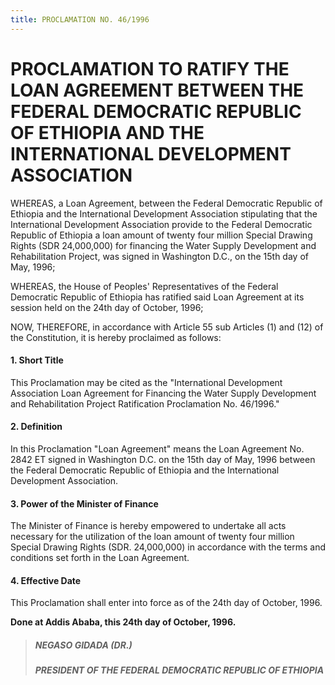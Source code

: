 ```yaml
---
title: PROCLAMATION NO. 46/1996
---
```


# PROCLAMATION TO RATIFY THE LOAN AGREEMENT BETWEEN THE FEDERAL DEMOCRATIC REPUBLIC OF ETHIOPIA AND THE INTERNATIONAL DEVELOPMENT ASSOCIATION

WHEREAS, a Loan Agreement, between the Federal Democratic Republic of Ethiopia and the International Development Association stipulating that the International Development Association provide to the Federal Democratic Republic of Ethiopia a loan amount of twenty four million Special Drawing Rights (SDR 24,000,000) for financing the Water Supply Development and Rehabilitation Project, was signed in Washington D.C., on the 15th day of May, 1996;

WHEREAS, the House of Peoples' Representatives of the Federal Democratic Republic of Ethiopia has ratified said Loan Agreement at its session held on the 24th day of October, 1996;

NOW, THEREFORE, in accordance with Article 55 sub Articles (1) and (12) of the Constitution, it is hereby proclaimed as follows:

#### 1. Short Title

This Proclamation may be cited as the "International Development Association Loan Agreement for Financing the Water Supply Development and Rehabilitation Project Ratification Proclamation No. 46/1996."

#### 2. Definition

In this Proclamation "Loan Agreement" means the Loan Agreement No. 2842 ET signed in Washington D.C. on the 15th day of May, 1996 between the Federal Democratic Republic of Ethiopia and the International Development Association.

#### 3. Power of the Minister of Finance

The Minister of Finance is hereby empowered to undertake all acts necessary for the utilization of the loan amount of twenty four million Special Drawing Rights (SDR. 24,000,000) in accordance with the terms and conditions set forth in the Loan Agreement.

#### 4. Effective Date

This Proclamation shall enter into force as of the 24th day of October, 1996.

**Done at Addis Ababa, this 24th day of October, 1996.**

> ##### NEGASO GIDADA (DR.)
>
> ##### PRESIDENT OF THE FEDERAL DEMOCRATIC REPUBLIC OF ETHIOPIA